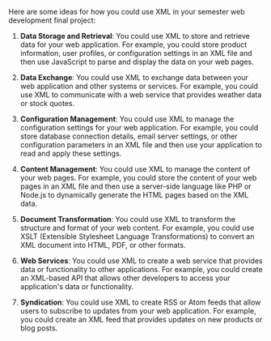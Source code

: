 Here are some ideas for how you could use XML in your semester web development final project:

1. **Data Storage and Retrieval**: You could use XML to store and retrieve data for your web application. For example, you could store product information, user profiles, or configuration settings in an XML file and then use JavaScript to parse and display the data on your web pages.

2. **Data Exchange**: You could use XML to exchange data between your web application and other systems or services. For example, you could use XML to communicate with a web service that provides weather data or stock quotes.

3. **Configuration Management**: You could use XML to manage the configuration settings for your web application. For example, you could store database connection details, email server settings, or other configuration parameters in an XML file and then use your application to read and apply these settings.

4. **Content Management**: You could use XML to manage the content of your web pages. For example, you could store the content of your web pages in an XML file and then use a server-side language like PHP or Node.js to dynamically generate the HTML pages based on the XML data.

5. **Document Transformation**: You could use XML to transform the structure and format of your web content. For example, you could use XSLT (Extensible Stylesheet Language Transformations) to convert an XML document into HTML, PDF, or other formats.

6. **Web Services**: You could use XML to create a web service that provides data or functionality to other applications. For example, you could create an XML-based API that allows other developers to access your application's data or functionality.

7. **Syndication**: You could use XML to create RSS or Atom feeds that allow users to subscribe to updates from your web application. For example, you could create an XML feed that provides updates on new products or blog posts.

